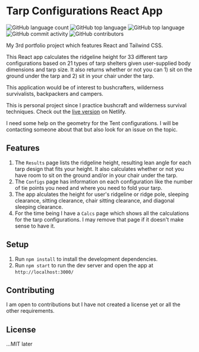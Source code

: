 # Tarp Configurations React App

![GitHub language count](https://img.shields.io/github/languages/count/Kernix13/tarp-configs?style=flat-square)
![GitHub top language](https://img.shields.io/github/languages/top/Kernix13/tarp-configs?style=flat-square)
![GitHub top language](https://img.shields.io/github/directory-file-count/Kernix13/tarp-configs?style=flat-square)
![GitHub commit activity](https://img.shields.io/github/commit-activity/y/Kernix13/tarp-configs?style=flat-square)
![GitHub contributors](https://img.shields.io/github/contributors/Kernix13/tarp-configs?style=flat-square)

My 3rd portfolio project which features React and Tailwind CSS.

This React app calculates the ridgeline height for 33 different tarp configurations based on 21 types of tarp shelters given user-supplied body dimensions and tarp size. It also returns whether or not you can 1) sit on the ground under the tarp and 2) sit in your chair under the tarp.

This application would be of interest to bushcrafters, wilderness survivalists, backpackers and campers.

This is personal project since I practice bushcraft and wilderness survival techniques. Check out the [live version](https://timely-longma-59205e.netlify.app/) on Netlify.

I need some help on the geometry for the Tent configurations. I will be contacting someone about that but also look for an issue on the topic.

## Features

1. The `Results` page lists the ridgeline height, resulting lean angle for each tarp design that fits your height. It also calculates whether or not you have room to sit on the ground and/or in your chair under the tarp.
1. The `Configs` page has information on each configuration like the number of tie points you need and where you need to fold your tarp.
1. The app alculates the height for user's ridgeline or ridge pole, sleeping clearance, sitting clearance, chair sitting clearance, and diagonal sleeping clearance.
1. For the time being I have a `Calcs` page which shows all the calculations for the tarp configurations. I may remove that page if it doesn't make sense to have it.

## Setup

1. Run `npm install` to install the development dependencies.
1. Run `npm start` to run the dev server and open the app at `http://localhost:3000/`

## Contributing

I am open to contributions but I have not created a license yet or all the other requirements.

## License

...MIT later
